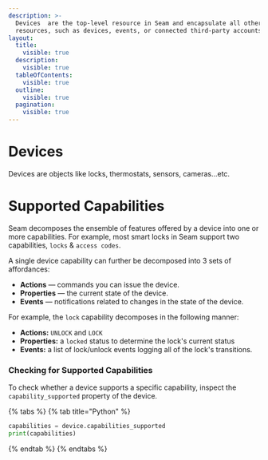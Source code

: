 ```yaml
---
description: >-
  Devices  are the top-level resource in Seam and encapsulate all other
  resources, such as devices, events, or connected third-party accounts.
layout:
  title:
    visible: true
  description:
    visible: true
  tableOfContents:
    visible: true
  outline:
    visible: true
  pagination:
    visible: true
---
```


# Devices

Devices are objects like locks, thermostats, sensors, cameras...etc. 


# Supported Capabilities

Seam decomposes the ensemble of features offered by a device into one or more capabilities. For example, most smart locks in Seam support two capabilities, `locks` & `access codes`. 

A single device capability can further be decomposed into 3 sets of affordances:

* **Actions** — commands you can issue the device.
* **Properties** — the current state of the device.
* **Events** — notifications related to changes in the state of the device.

For example, the `lock` capability decomposes in the following manner:

* **Actions:** `UNLOCK` and `LOCK`
* **Properties:**  a `locked` status to determine the lock's current status
* **Events:** a list of lock/unlock events logging all of the lock's transitions.

### Checking for Supported Capabilities
To check whether a device supports a specific capability, inspect the `capability_supported` property of the device.

<!-- CODE INJECT START Print out the capability_supported property of a device to inspect its supported capability -->
{% tabs %}
{% tab title="Python" %}
```python
capabilities = device.capabilities_supported
print(capabilities)
```
{% endtab %}
{% endtabs %}
<!-- CODE INJECT END -->